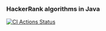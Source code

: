 ### HackerRank algorithms in Java

[![CI Actions Status](https://github.com/nicolaspucci1989/hackerrank-algorithms-java/workflows/ci/badge.svg)](https://github.com/nicolaspucci1989/hackerrank-algorithms-java/actions)
